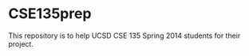 CSE135prep
==========

This repository is to help UCSD CSE 135 Spring 2014 students for their project.
